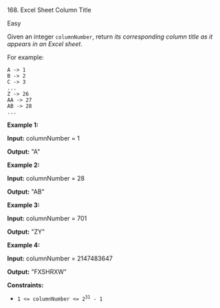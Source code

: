 168\. Excel Sheet Column Title

Easy

Given an integer `columnNumber`, return _its corresponding column title as it appears in an Excel sheet_.

For example:

    A -> 1
    B -> 2
    C -> 3
    ...
    Z -> 26
    AA -> 27
    AB -> 28
    ... 

**Example 1:**

**Input:** columnNumber = 1

**Output:** "A" 

**Example 2:**

**Input:** columnNumber = 28

**Output:** "AB" 

**Example 3:**

**Input:** columnNumber = 701

**Output:** "ZY" 

**Example 4:**

**Input:** columnNumber = 2147483647

**Output:** "FXSHRXW" 

**Constraints:**

*   <code>1 <= columnNumber <= 2<sup>31</sup> - 1</code>